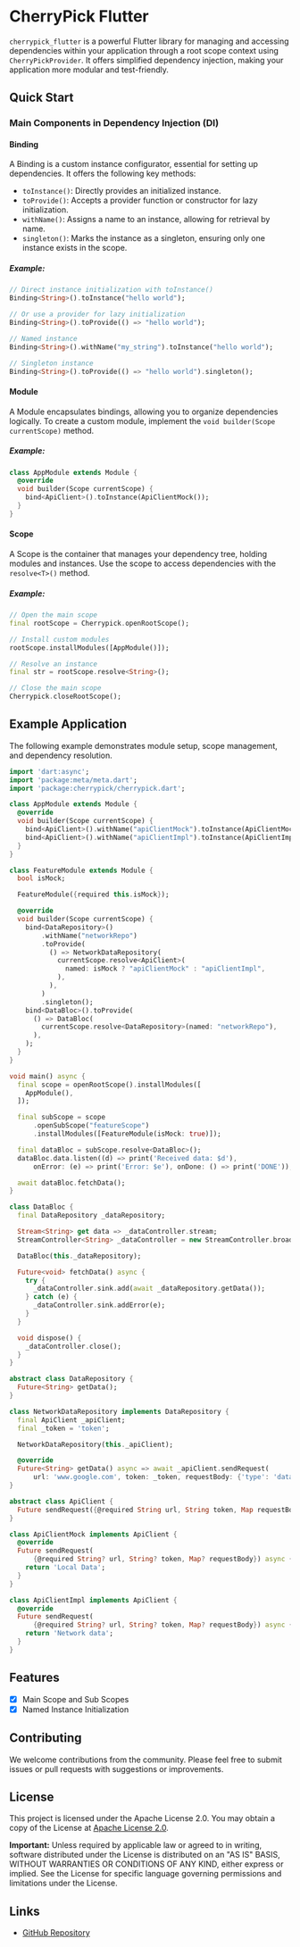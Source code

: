 # CherryPick Flutter

`cherrypick_flutter` is a powerful Flutter library for managing and accessing dependencies within your application through a root scope context using `CherryPickProvider`. It offers simplified dependency injection, making your application more modular and test-friendly.

## Quick Start

### Main Components in Dependency Injection (DI)

#### Binding

A Binding is a custom instance configurator, essential for setting up dependencies. It offers the following key methods:

- `toInstance()`: Directly provides an initialized instance.
- `toProvide()`: Accepts a provider function or constructor for lazy initialization.
- `withName()`: Assigns a name to an instance, allowing for retrieval by name.
- `singleton()`: Marks the instance as a singleton, ensuring only one instance exists in the scope.

##### Example:

```dart
// Direct instance initialization with toInstance()
Binding<String>().toInstance("hello world");

// Or use a provider for lazy initialization
Binding<String>().toProvide(() => "hello world");

// Named instance
Binding<String>().withName("my_string").toInstance("hello world");

// Singleton instance
Binding<String>().toProvide(() => "hello world").singleton();
```

#### Module

A Module encapsulates bindings, allowing you to organize dependencies logically. To create a custom module, implement the `void builder(Scope currentScope)` method.

##### Example:

```dart
class AppModule extends Module {
  @override
  void builder(Scope currentScope) {
    bind<ApiClient>().toInstance(ApiClientMock());
  }
}
```

#### Scope

A Scope is the container that manages your dependency tree, holding modules and instances. Use the scope to access dependencies with the `resolve<T>()` method.

##### Example:

```dart
// Open the main scope
final rootScope = Cherrypick.openRootScope();

// Install custom modules
rootScope.installModules([AppModule()]);

// Resolve an instance
final str = rootScope.resolve<String>();

// Close the main scope
Cherrypick.closeRootScope();
```

## Example Application

The following example demonstrates module setup, scope management, and dependency resolution.

```dart
import 'dart:async';
import 'package:meta/meta.dart';
import 'package:cherrypick/cherrypick.dart';

class AppModule extends Module {
  @override
  void builder(Scope currentScope) {
    bind<ApiClient>().withName("apiClientMock").toInstance(ApiClientMock());
    bind<ApiClient>().withName("apiClientImpl").toInstance(ApiClientImpl());
  }
}

class FeatureModule extends Module {
  bool isMock;

  FeatureModule({required this.isMock});

  @override
  void builder(Scope currentScope) {
    bind<DataRepository>()
        .withName("networkRepo")
        .toProvide(
          () => NetworkDataRepository(
            currentScope.resolve<ApiClient>(
              named: isMock ? "apiClientMock" : "apiClientImpl",
            ),
          ),
        )
        .singleton();
    bind<DataBloc>().toProvide(
      () => DataBloc(
        currentScope.resolve<DataRepository>(named: "networkRepo"),
      ),
    );
  }
}

void main() async {
  final scope = openRootScope().installModules([
    AppModule(),
  ]);

  final subScope = scope
      .openSubScope("featureScope")
      .installModules([FeatureModule(isMock: true)]);

  final dataBloc = subScope.resolve<DataBloc>();
  dataBloc.data.listen((d) => print('Received data: $d'),
      onError: (e) => print('Error: $e'), onDone: () => print('DONE'));

  await dataBloc.fetchData();
}

class DataBloc {
  final DataRepository _dataRepository;

  Stream<String> get data => _dataController.stream;
  StreamController<String> _dataController = new StreamController.broadcast();

  DataBloc(this._dataRepository);

  Future<void> fetchData() async {
    try {
      _dataController.sink.add(await _dataRepository.getData());
    } catch (e) {
      _dataController.sink.addError(e);
    }
  }

  void dispose() {
    _dataController.close();
  }
}

abstract class DataRepository {
  Future<String> getData();
}

class NetworkDataRepository implements DataRepository {
  final ApiClient _apiClient;
  final _token = 'token';

  NetworkDataRepository(this._apiClient);

  @override
  Future<String> getData() async => await _apiClient.sendRequest(
      url: 'www.google.com', token: _token, requestBody: {'type': 'data'});
}

abstract class ApiClient {
  Future sendRequest({@required String url, String token, Map requestBody});
}

class ApiClientMock implements ApiClient {
  @override
  Future sendRequest(
      {@required String? url, String? token, Map? requestBody}) async {
    return 'Local Data';
  }
}

class ApiClientImpl implements ApiClient {
  @override
  Future sendRequest(
      {@required String? url, String? token, Map? requestBody}) async {
    return 'Network data';
  }
}
```

## Features

- [x] Main Scope and Sub Scopes
- [x] Named Instance Initialization

## Contributing

We welcome contributions from the community. Please feel free to submit issues or pull requests with suggestions or improvements.

## License

This project is licensed under the Apache License 2.0. You may obtain a copy of the License at [Apache License 2.0](http://www.apache.org/licenses/LICENSE-2.0).

**Important:** Unless required by applicable law or agreed to in writing, software distributed under the License is distributed on an "AS IS" BASIS, WITHOUT WARRANTIES OR CONDITIONS OF ANY KIND, either express or implied. See the License for specific language governing permissions and limitations under the License.

## Links

- [GitHub Repository](https://github.com/pese-git/cherrypick)